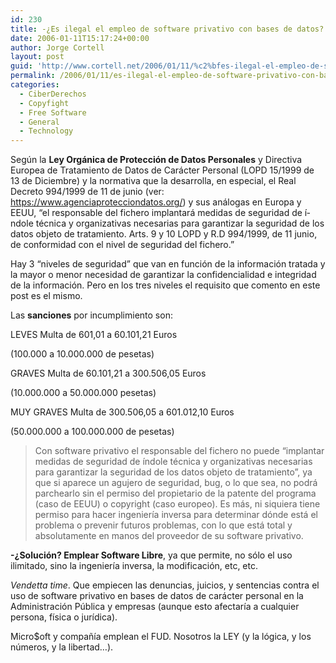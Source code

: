 ```yaml
---
id: 230
title: -¿Es ilegal el empleo de software privativo con bases de datos?
date: 2006-01-11T15:17:24+00:00
author: Jorge Cortell
layout: post
guid: 'http://www.cortell.net/2006/01/11/%c2%bfes-ilegal-el-empleo-de-software-privativo-con-bases-de-datos/'
permalink: /2006/01/11/es-ilegal-el-empleo-de-software-privativo-con-bases-de-datos/
categories:
  - CiberDerechos
  - Copyfight
  - Free Software
  - General
  - Technology
---
```

Según la **Ley Orgánica de Protección de Datos Personales** y Directiva Europea de Tratamiento de Datos de Carácter Personal (LOPD 15/1999 de 13 de Diciembre) y la normativa que la desarrolla, en especial, el Real Decreto 994/1999 de 11 de junio (ver: https://www.agenciaprotecciondatos.org/) y sus análogas en Europa y EEUU, &#8220;el responsable del fichero implantará medidas de seguridad de í­ndole técnica y organizativas necesarias para garantizar la seguridad de los datos objeto de tratamiento. Arts. 9 y 10 LOPD y R.D 994/1999, de 11 junio, de conformidad con el nivel de seguridad del fichero.&#8221;

Hay 3 &#8220;niveles de seguridad&#8221; que van en función de la información tratada y la mayor o menor necesidad de garantizar la confidencialidad e integridad de la información. Pero en los tres niveles el requisito que comento en este post es el mismo.

Las **sanciones** por incumplimiento son:
  
LEVES Multa de 601,01 a 60.101,21 Euros
   
(100.000 a 10.000.000 de pesetas)
  
GRAVES Multa de 60.101,21 a 300.506,05 Euros
  
(10.000.000 a 50.000.000 pesetas)
  
MUY GRAVES Multa de 300.506,05 a 601.012,10 Euros
  
(50.000.000 a 100.000.000 de pesetas)

> Con software privativo el responsable del fichero no puede &#8220;implantar medidas de seguridad de í­ndole técnica y organizativas necesarias para garantizar la seguridad de los datos objeto de tratamiento&#8221;, ya que si aparece un agujero de seguridad, bug, o lo que sea, no podrá parchearlo sin el permiso del propietario de la patente del programa (caso de EEUU) o copyright (caso europeo). Es más, ni siquiera tiene permiso para hacer ingenierí­a inversa para determinar dónde está el problema o prevenir futuros problemas, con lo que está total y absolutamente en manos del proveedor de su software privativo.

**-¿Solución? Emplear Software Libre**, ya que permite, no sólo el uso ilimitado, sino la ingenierí­a inversa, la modificación, etc, etc.

_Vendetta time_. Que empiecen las denuncias, juicios, y sentencias contra el uso de software privativo en bases de datos de carácter personal en la Administración Pública y empresas (aunque esto afectarí­a a cualquier persona, fí­sica o jurí­dica).

Micro$oft y compañí­a emplean el FUD. Nosotros la LEY (y la lógica, y los números, y la libertad&#8230;).